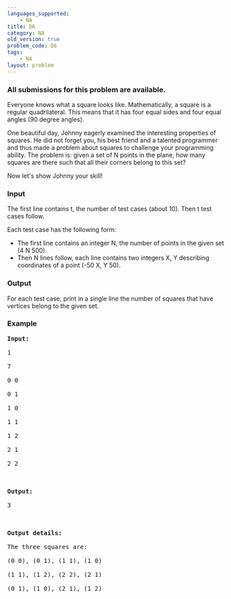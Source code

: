 ```yaml
---
languages_supported:
    - NA
title: D6
category: NA
old_version: true
problem_code: D6
tags:
    - NA
layout: problem
---
```

###  All submissions for this problem are available. 

Everyone knows what a square looks like. Mathematically, a square is a regular quadrilateral. This means that it has four equal sides and four equal angles (90 degree angles).

One beautiful day, Johnny eagerly examined the interesting properties of squares. He did not forget you, his best friend and a talented programmer and thus made a problem about squares to challenge your programming ability. The problem is: given a set of N points in the plane, how many squares are there such that all their corners belong to this set?

Now let's show Johnny your skill!

### Input

The first line contains t, the number of test cases (about 10). Then t test cases follow.

Each test case has the following form:

- The first line contains an integer N, the number of points in the given set (4 N 500).
- Then N lines follow, each line contains two integers X, Y describing coordinates of a point (-50 X, Y 50).

### Output

For each test case, print in a single line the number of squares that have vertices belong to the given set.

### Example

<pre><strong>Input:</strong><br></br>1<br></br>7<br></br>0 0<br></br>0 1<br></br>1 0<br></br>1 1<br></br>1 2<br></br>2 1<br></br>2 2<br></br><br></br><strong>Output:</strong><br></br>3<br></br><br></br><strong>Output details:</strong><br></br>The three squares are: <br></br>(0 0), (0 1), (1 1), (1 0)<br></br>(1 1), (1 2), (2 2), (2 1)<br></br>(0 1), (1 0), (2 1), (1 2)<br></br>
</pre>